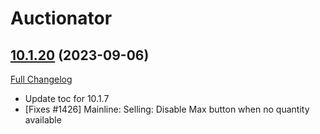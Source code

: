 # Auctionator

## [10.1.20](https://github.com/Auctionator/Auctionator/tree/10.1.20) (2023-09-06)
[Full Changelog](https://github.com/Auctionator/Auctionator/compare/10.1.19...10.1.20) 

- Update toc for 10.1.7  
- [Fixes #1426] Mainline: Selling: Disable Max button when no quantity available  
